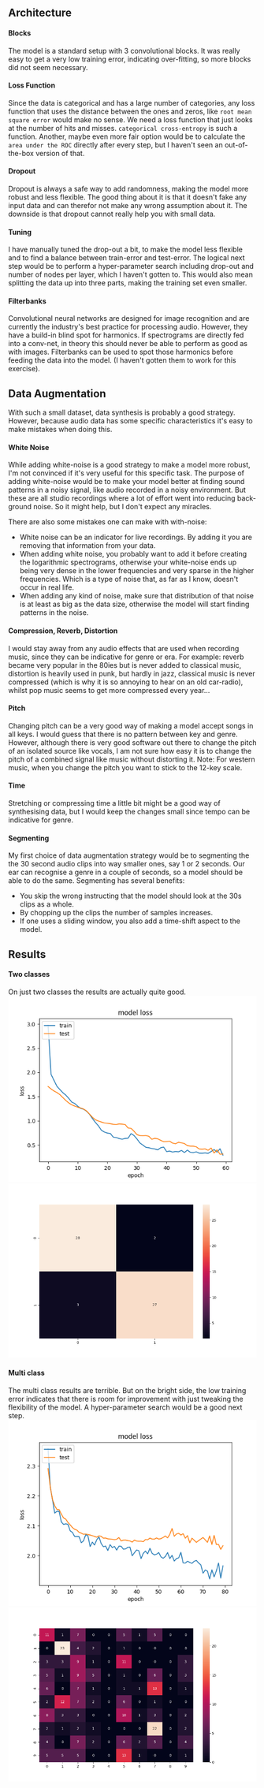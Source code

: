 ## Architecture
#### Blocks
The model is a standard setup with 3 convolutional blocks. It was really easy to get a very low training error, indicating over-fitting, so more blocks did not seem necessary.  
#### Loss Function
Since the data is categorical and has a large number of categories, any loss function that uses the distance between the ones and zeros, like `root mean square error` would make no sense. We need a loss function that just looks at the number of hits and misses. `categorical cross-entropy` is such a function.
Another, maybe even more fair option would be to calculate the `area under the ROC` directly after every step, but I haven't seen an out-of-the-box version of that.
#### Dropout
Dropout is always a safe way to add randomness, making the model more robust and less flexible. 
The good thing about it is that it doesn't fake any input data and can therefor not make any wrong assumption about it.
The downside is that dropout cannot really help you with small data.


#### Tuning
I have manually tuned the drop-out a bit, to make the model less flexible and to find a balance between train-error and test-error. 
The logical next step would be to perform a hyper-parameter search including drop-out and number of nodes per layer, which I haven't gotten to. 
This would also mean splitting the data up into three parts, making the training set even smaller.  

#### Filterbanks
Convolutional neural networks  are designed for image recognition and are 
currently the industry's best practice for processing audio. 
However, they have a build-in blind spot for harmonics. 
If spectrograms are directly fed into a conv-net, 
in theory this should never be able to perform as good as with images. 
Filterbanks can be used to spot those harmonics before feeding the data into the model. (I haven't gotten them to work for this exercise).


## Data Augmentation
With such a small dataset, data synthesis is probably a good strategy. However, because audio data has some specific characteristics it's easy to make mistakes when doing this.
#### White Noise
While adding white-noise is a good strategy to make a model more robust, I'm not convinced if it's very useful for this specific task. 
The purpose of adding white-noise would be to make your model better at 
finding sound patterns in a noisy signal, like audio recorded in a noisy environment. 
But these are all studio recordings where a lot of effort went into reducing back-ground noise. 
So it might help, but I don't expect any miracles.
<br>

There are also some mistakes one can make with with-noise: 
- White noise can be an indicator for live recordings. By adding it you are removing that information from your data.
- When adding white noise, you probably want to add it before creating the logarithmic spectrograms, otherwise your white-noise ends up being very dense in the lower frequencies and very sparse in the higher frequencies. Which is a type of noise that, as far as I know, doesn't occur in real life.
- When adding any kind of noise, make sure that distribution of that noise is at least as big as the data size, otherwise the model will start finding patterns in the noise.
#### Compression, Reverb, Distortion
I would stay away from any audio effects that are used when recording music, 
since they can be indicative for genre or era. 
For example: reverb became very popular in the 80ies but is never added to classical music, 
distortion is heavily used in punk, but hardly in jazz, classical music is never compressed 
(which is why it is so annoying to hear on an old car-radio), whilst pop music seems to get more compressed every year...
#### Pitch
Changing pitch can be a very good way of making a model accept songs in all keys. I would guess that there is no pattern between key and genre. 
However, although there is very good software out there to change the pitch of an isolated source like vocals, 
I am not sure how easy it is to change the pitch of a combined signal like music without distorting it. 
Note: For western music, when you change the pitch you want to stick to the 12-key scale. 
#### Time
Stretching or compressing time a little bit might be a good way of synthesising data, but I would keep the changes small since tempo can be indicative for genre. 
#### Segmenting
My first choice of data augmentation strategy would be to segmenting the the 30 second audio clips into way smaller ones, say 1 or 2 seconds. 
Our ear can recognise a genre in a couple of seconds, so a model should be able to do the same.
Segmenting has several benefits:
* You skip the wrong instructing that the model should look at the 30s clips as a whole.
* By chopping up the clips the number of samples increases.
* If one uses a sliding window, you also add a time-shift aspect to the model.

## Results
#### Two classes
On just two classes the results are actually quite good. 
![](target/1580740712/loss_history.png)
![](target/1580740712/matrix.png)
#### Multi class
The multi class results are terrible. But on the bright side, the low training error indicates that there is room for improvement with just tweaking the flexibility of the model. A hyper-parameter search would be a good next step.
![](target/1580741487/loss_history.png)
![](target/1580741487/matrix.png)